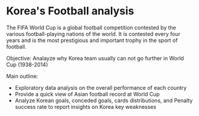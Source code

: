 # Korea's Football analysis

The FIFA World Cup is a global football competition contested by the various football-playing nations of the world. It is contested every four years and is the most prestigious and important trophy in the sport of football.

Objective: Analayze why Korea team usually can not go further in World Cup (1938-2014)

Main outline:
- Exploratory data analysis on the overall performance of each country
- Provide a quick view of Asian football record at World Cup
- Analyze Korean goals, conceded goals, cards distributions, and Penalty success rate to report insights on Korea key weaknesses



